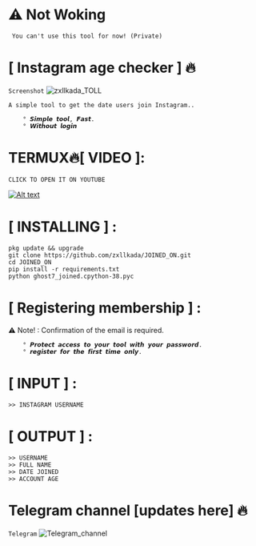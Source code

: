 # ⚠️ Not Woking
`` You can't use this tool for now! (Private)``
# [ Instagram age checker ] 🔥
``Screenshot``
![zxllkada_TOLL](Sc/Joined_date_sc.jpg)
```
A simple tool to get the date users join Instagram..

    ° 𝙎𝙞𝙢𝙥𝙡𝙚 𝙩𝙤𝙤𝙡, 𝙁𝙖𝙨𝙩.
    ° 𝙒𝙞𝙩𝙝𝙤𝙪𝙩 𝙡𝙤𝙜𝙞𝙣
```
# TERMUX🔥[ VIDEO ]:
``CLICK TO OPEN IT ON YOUTUBE``

[![Alt text](https://img.youtube.com/vi/w9kR6d0YOdU/0.jpg)](https://www.youtube.com/watch?v=w9kR6d0YOdU)
# [ INSTALLING ] :
```
pkg update && upgrade
git clone https://github.com/zxllkada/JOINED_ON.git
cd JOINED_ON
pip install -r requirements.txt
python ghost7_joined.cpython-38.pyc
```
# [ Registering membership ] :
:warning: Note! : Confirmation of the email is required.
```
    ° 𝙋𝙧𝙤𝙩𝙚𝙘𝙩 𝙖𝙘𝙘𝙚𝙨𝙨 𝙩𝙤 𝙮𝙤𝙪𝙧 𝙩𝙤𝙤𝙡 𝙬𝙞𝙩𝙝 𝙮𝙤𝙪𝙧 𝙥𝙖𝙨𝙨𝙬𝙤𝙧𝙙. 
    ° 𝙧𝙚𝙜𝙞𝙨𝙩𝙚𝙧 𝙛𝙤𝙧 𝙩𝙝𝙚 𝙛𝙞𝙧𝙨𝙩 𝙩𝙞𝙢𝙚 𝙤𝙣𝙡𝙮.
```
# [ INPUT ] :
```
>> INSTAGRAM USERNAME
```
# [ OUTPUT ] :
```
>> USERNAME
>> FULL NAME 
>> DATE JOINED
>> ACCOUNT AGE
```
# Telegram channel [updates here] 🔥
``Telegram``
![Telegram_channel](Sc/Telegram_channel_sc.jpg)
